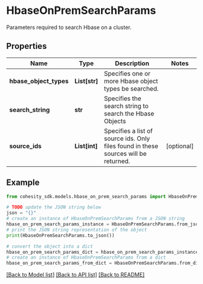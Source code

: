 # HbaseOnPremSearchParams

Parameters required to search Hbase on a cluster.

## Properties

Name | Type | Description | Notes
------------ | ------------- | ------------- | -------------
**hbase_object_types** | **List[str]** | Specifies one or more Hbase object types be searched. | 
**search_string** | **str** | Specifies the search string to search the Hbase Objects | 
**source_ids** | **List[int]** | Specifies a list of source ids. Only files found in these sources will be returned. | [optional] 

## Example

```python
from cohesity_sdk.models.hbase_on_prem_search_params import HbaseOnPremSearchParams

# TODO update the JSON string below
json = "{}"
# create an instance of HbaseOnPremSearchParams from a JSON string
hbase_on_prem_search_params_instance = HbaseOnPremSearchParams.from_json(json)
# print the JSON string representation of the object
print(HbaseOnPremSearchParams.to_json())

# convert the object into a dict
hbase_on_prem_search_params_dict = hbase_on_prem_search_params_instance.to_dict()
# create an instance of HbaseOnPremSearchParams from a dict
hbase_on_prem_search_params_from_dict = HbaseOnPremSearchParams.from_dict(hbase_on_prem_search_params_dict)
```
[[Back to Model list]](../README.md#documentation-for-models) [[Back to API list]](../README.md#documentation-for-api-endpoints) [[Back to README]](../README.md)


